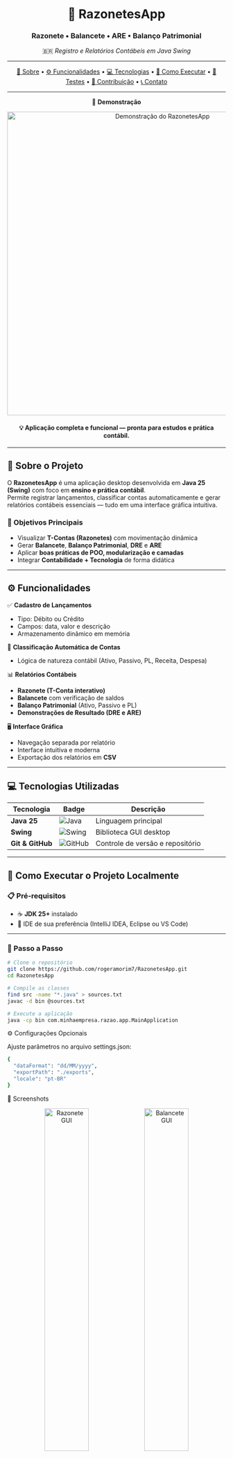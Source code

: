 <div align="center">

# 🧾 **RazonetesApp**
### Razonete • Balancete • ARE • Balanço Patrimonial

🇧🇷 *Registro e Relatórios Contábeis em Java Swing*

---

[📖 Sobre](#-sobre-o-projeto) • 
[⚙️ Funcionalidades](#️-funcionalidades) • 
[💻 Tecnologias](#-tecnologias-utilizadas) • 
[🚀 Como Executar](#️-como-executar-o-projeto-localmente) • 
[🧪 Testes](#-testes) • 
[🤝 Contribuição](#-contribuição) • 
[📞 Contato](#-contato)

---

📱 **Demonstração**
<p align="center">
  <img src=".github/screenshots/razonete.gif" alt="Demonstração do RazonetesApp" width="700">
</p>

<h4 align="center">💡 Aplicação completa e funcional — pronta para estudos e prática contábil.</h4>

---

</div>

## 📖 Sobre o Projeto

O **RazonetesApp** é uma aplicação desktop desenvolvida em **Java 25 (Swing)** com foco em **ensino e prática contábil**.  
Permite registrar lançamentos, classificar contas automaticamente e gerar relatórios contábeis essenciais — tudo em uma interface gráfica intuitiva.

### 🎯 Objetivos Principais
- Visualizar **T-Contas (Razonetes)** com movimentação dinâmica  
- Gerar **Balancete**, **Balanço Patrimonial**, **DRE** e **ARE**  
- Aplicar **boas práticas de POO, modularização e camadas**  
- Integrar **Contabilidade + Tecnologia** de forma didática

---

## ⚙️ Funcionalidades

✅ **Cadastro de Lançamentos**
- Tipo: Débito ou Crédito  
- Campos: data, valor e descrição  
- Armazenamento dinâmico em memória  

🧠 **Classificação Automática de Contas**
- Lógica de natureza contábil (Ativo, Passivo, PL, Receita, Despesa)

📊 **Relatórios Contábeis**
- **Razonete (T-Conta interativo)**  
- **Balancete** com verificação de saldos  
- **Balanço Patrimonial** (Ativo, Passivo e PL)  
- **Demonstrações de Resultado (DRE e ARE)**  

🖥️ **Interface Gráfica**
- Navegação separada por relatório  
- Interface intuitiva e moderna  
- Exportação dos relatórios em **CSV**

---

## 💻 Tecnologias Utilizadas

| Tecnologia | Badge | Descrição |
|-------------|--------|-----------|
| **Java 25** | ![Java](https://img.shields.io/badge/Java-25-orange?style=for-the-badge&logo=oracle&logoColor=white) | Linguagem principal |
| **Swing** | ![Swing](https://img.shields.io/badge/Swing-000000?style=for-the-badge&logo=java&logoColor=white) | Biblioteca GUI desktop |
| **Git & GitHub** | ![GitHub](https://img.shields.io/badge/GitHub-181717?style=for-the-badge&logo=github&logoColor=white) | Controle de versão e repositório |

---

## 🚀️ Como Executar o Projeto Localmente

### 📋 Pré-requisitos
- ☕ **JDK 25+** instalado  
- 🧩 IDE de sua preferência (IntelliJ IDEA, Eclipse ou VS Code)

---

### 🔧 Passo a Passo

```bash
# Clone o repositório
git clone https://github.com/rogeramorim7/RazonetesApp.git
cd RazonetesApp

# Compile as classes
find src -name "*.java" > sources.txt
javac -d bin @sources.txt

# Execute a aplicação
java -cp bin com.minhaempresa.razao.app.MainApplication
```

⚙️ Configurações Opcionais

Ajuste parâmetros no arquivo settings.json:
```bash
{
  "dataFormat": "dd/MM/yyyy",
  "exportPath": "./exports",
  "locale": "pt-BR"
}
```

📸 Screenshots
<div align="center"> <img src=".github/screenshots/razonete.png" alt="Razonete GUI" width="45%"/> <img src=".github/screenshots/balancete.png" alt="Balancete GUI" width="45%"/> </div>

```bash
🧪 Testes

Execute os testes automatizados com JUnit:
```

🤝 Contribuição

Contribuições são sempre bem-vindas 💙
Siga o fluxo padrão:

```bash
# 1️⃣ Faça um Fork
# 2️⃣ Crie uma Branch
git checkout -b feature/nome-da-feature

# 3️⃣ Faça commits
git commit -m "Adiciona nova funcionalidade"

# 4️⃣ Envie para o repositório remoto
git push origin feature/nome-da-feature

# 5️⃣ Abra um Pull Request 🚀
```

📞 Contato
<div align="center"> <a href="https://www.linkedin.com/in/roger-de-amorim-300a14307/" target="_blank"> <img src="https://img.shields.io/badge/LinkedIn-0A66C2?style=for-the-badge&logo=linkedin&logoColor=white" alt="LinkedIn"/> </a> <a href="https://github.com/rogeramorim7" target="_blank"> <img src="https://img.shields.io/badge/GitHub-181717?style=for-the-badge&logo=github&logoColor=white" alt="GitHub"/> </a> </div>

<sub align="center"> Feito com ☕ e dedicação por **rogeramorim7** — unindo **Contabilidade, Lógica e Java Swing** em um projeto completo de aprendizado. </sub>
